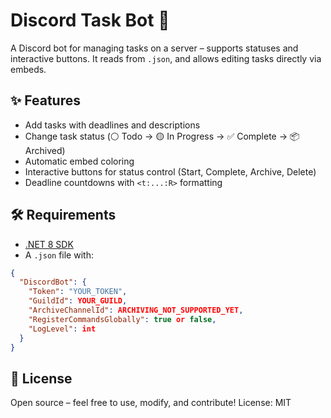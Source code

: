# Discord Task Bot 📝

A Discord bot for managing tasks on a server – supports statuses and interactive buttons. It reads from `.json`, and allows editing tasks directly via embeds.

## ✨ Features

- Add tasks with deadlines and descriptions
- Change task status (⚪ Todo → 🟡 In Progress → ✅ Complete → 📦 Archived)
- Automatic embed coloring
- Interactive buttons for status control (Start, Complete, Archive, Delete)
- Deadline countdowns with `<t:...:R>` formatting

## 🛠️ Requirements

- [.NET 8 SDK](https://dotnet.microsoft.com/en-us/download/dotnet/8.0)
- A `.json` file with:

```json
{
  "DiscordBot": {
    "Token": "YOUR_TOKEN",
    "GuildId": YOUR_GUILD,
    "ArchiveChannelId": ARCHIVING_NOT_SUPPORTED_YET,
    "RegisterCommandsGlobally": true or false,
    "LogLevel": int
  }
}
```

## 📝 License
Open source – feel free to use, modify, and contribute!
License: MIT
